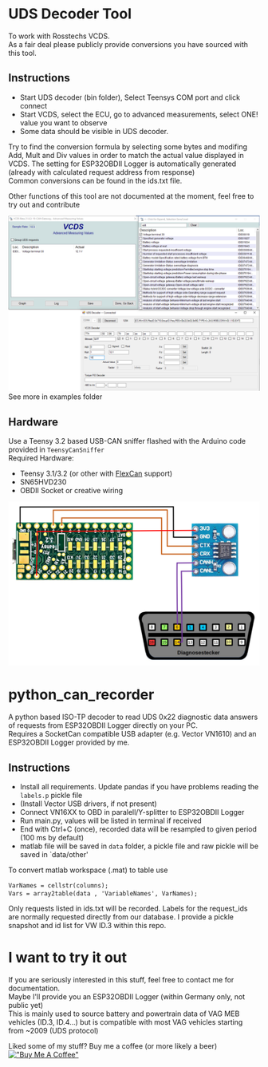 # UDS Decoder Tool
To work with Rosstechs VCDS.    
As a fair deal please publicly provide conversions you have sourced with this tool.

## Instructions
- Start UDS decoder (bin folder), Select Teensys COM port and click connect
- Start VCDS, select the ECU, go to advanced measurements, select ONE! value you want to observe
- Some data should be visible in UDS decoder. 

Try to find the conversion formula by selecting some bytes and modifing Add, Mult and Div values in order to match the actual value displayed in VCDS. The setting for ESP32OBDII Logger is automatically generated (already with calculated request address from response)    
Common conversions can be found in the ids.txt file.

Other functions of this tool are not documented at the moment, feel free to try out and contribute

![KL30 example](examples/id3_kl30.png?raw=true "KL30 example")    
See more in examples folder


## Hardware

Use a Teensy 3.2 based USB-CAN sniffer flashed with the Arduino code provided in `TeensyCanSniffer`     
Required Hardware:
- Teensy 3.1/3.2 (or other with [FlexCan](https://github.com/pawelsky/FlexCAN_Library) support)
- SN65HVD230
- OBDII Socket or creative wiring

![Teensy 3.2 sniffer wiring](TeensyCanSniffer/wiring.png?raw=true "Teensy wiring")

# python_can_recorder
A python based ISO-TP decoder to read UDS 0x22 diagnostic data answers of requests from ESP32OBDII Logger directly on your PC.     
Requires a SocketCan compatible USB adapter (e.g. Vector VN1610) and an ESP32OBDII Logger provided by me.

## Instructions
- Install all requirements. Update pandas if you have problems reading the `labels.p` pickle file
- (Install Vector USB drivers, if not present)
- Connect VN16XX to OBD in paralell/Y-splitter to ESP32OBDII Logger
- Run main.py, values will be listed in terminal if received
- End with Ctrl+C (once), recorded data will be resampled to given period (100 ms by default)
- matlab file will be saved in `data` folder, a pickle file and raw pickle will be saved in `data/other'

To convert matlab workspace (.mat) to table use
```
VarNames = cellstr(columns);
Vars = array2table(data , 'VariableNames', VarNames);
```

Only requests listed in ids.txt will be recorded. Labels for the request_ids are normally requested directly from our database.
I provide a pickle snapshot and id list for VW ID.3 within this repo.    

# I want to try it out
If you are seriously interested in this stuff, feel free to contact me for documentation.     
Maybe I'll provide you an ESP32OBDII Logger (within Germany only, not public yet)     
This is mainly used to source battery and powertrain data of VAG MEB vehicles (ID.3, ID.4...) but is compatible with most VAG vehicles starting from ~2009 (UDS protocol)


Liked some of my stuff? Buy me a coffee (or more likely a beer)    
[!["Buy Me A Coffee"](https://www.buymeacoffee.com/assets/img/custom_images/orange_img.png)](https://buymeacoffee.com/thezenox)
